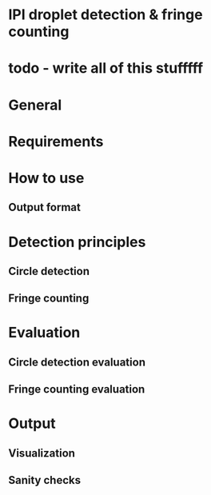 # IPI droplet detection & fringe counting
# todo - write all of this stufffff
# General
# Requirements
# How to use
## Output format
# Detection principles
## Circle detection
## Fringe counting
# Evaluation
## Circle detection evaluation
## Fringe counting evaluation
# Output
## Visualization
## Sanity checks
